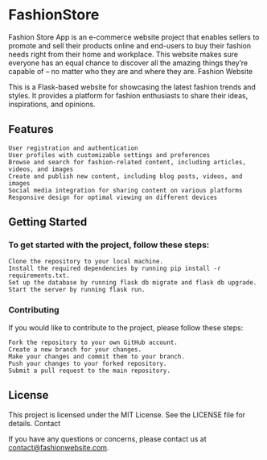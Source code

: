 # FashionStore
Fashion Store App is an e-commerce website project that enables sellers to promote and sell their products online and end-users to buy their fashion needs right from their home and workplace. This website makes sure everyone has an equal chance to discover all the amazing things they’re capable of – no matter who they are and where they are.
Fashion Website

This is a Flask-based website for showcasing the latest fashion trends and styles. It provides a platform for fashion enthusiasts to share their ideas, inspirations, and opinions.
## Features

    User registration and authentication
    User profiles with customizable settings and preferences
    Browse and search for fashion-related content, including articles, videos, and images
    Create and publish new content, including blog posts, videos, and images
    Social media integration for sharing content on various platforms
    Responsive design for optimal viewing on different devices

## Getting Started

### To get started with the project, follow these steps:

    Clone the repository to your local machine.
    Install the required dependencies by running pip install -r requirements.txt.
    Set up the database by running flask db migrate and flask db upgrade.
    Start the server by running flask run.

### Contributing

If you would like to contribute to the project, please follow these steps:

    Fork the repository to your own GitHub account.
    Create a new branch for your changes.
    Make your changes and commit them to your branch.
    Push your changes to your forked repository.
    Submit a pull request to the main repository.

## License

This project is licensed under the MIT License. See the LICENSE file for details.
Contact

If you have any questions or concerns, please contact us at contact@fashionwebsite.com.
